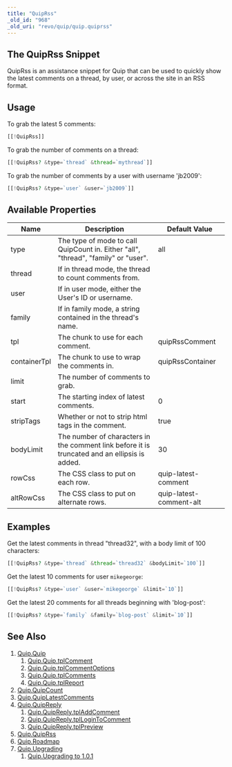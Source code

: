 ```yaml
---
title: "QuipRss"
_old_id: "968"
_old_uri: "revo/quip/quip.quiprss"
---
```


## The QuipRss Snippet

QuipRss is an assistance snippet for Quip that can be used to quickly show the latest comments on a thread, by user, or across the site in an RSS format.

## Usage

To grab the latest 5 comments:

```php
[[!QuipRss]]
```

To grab the number of comments on a thread:

```php
[[!QuipRss? &type=`thread` &thread=`mythread`]]
```

To grab the number of comments by a user with username 'jb2009':

```php
[[!QuipRss? &type=`user` &user=`jb2009`]]
```

## Available Properties

| Name         | Description                                                                                   | Default Value           |
| ------------ | --------------------------------------------------------------------------------------------- | ----------------------- |
| type         | The type of mode to call QuipCount in. Either "all", "thread", "family" or "user".            | all                     |
| thread       | If in thread mode, the thread to count comments from.                                         |                         |
| user         | If in user mode, either the User's ID or username.                                            |                         |
| family       | If in family mode, a string contained in the thread's name.                                   |                         |
| tpl          | The chunk to use for each comment.                                                            | quipRssComment          |
| containerTpl | The chunk to use to wrap the comments in.                                                     | quipRssContainer        |
| limit        | The number of comments to grab.                                                               |
| start        | The starting index of latest comments.                                                        | 0                       |
| stripTags    | Whether or not to strip html tags in the comment.                                             | true                    |
| bodyLimit    | The number of characters in the comment link before it is truncated and an ellipsis is added. | 30                      |
| rowCss       | The CSS class to put on each row.                                                             | quip-latest-comment     |
| altRowCss    | The CSS class to put on alternate rows.                                                       | quip-latest-comment-alt |

## Examples

Get the latest comments in thread "thread32", with a body limit of 100 characters:

```php
[[!QuipRss? &type=`thread` &thread=`thread32` &bodyLimit=`100`]]
```

Get the latest 10 comments for user `mikegeorge`:

```php
[[!QuipRss? &type=`user` &user=`mikegeorge` &limit=`10`]]
```

Get the latest 20 comments for all threads beginning with 'blog-post':

```php
[[!QuipRss? &type=`family` &family=`blog-post` &limit=`10`]]
```

## See Also

1. [Quip.Quip](extras/quip/quip)
    1. [Quip.Quip.tplComment](extras/quip/quip/tplcomment)
    2. [Quip.Quip.tplCommentOptions](extras/quip/quip/tplcommentoptions)
    3. [Quip.Quip.tplComments](extras/quip/quip/tplcomments)
    4. [Quip.Quip.tplReport](extras/quip/quip/tplreport)
2. [Quip.QuipCount](extras/quip/quip.quipcount)
3. [Quip.QuipLatestComments](extras/quip/quip.quiplatestcomments)
4. [Quip.QuipReply](extras/quip/quip.quipreply)
    1. [Quip.QuipReply.tplAddComment](extras/quip/quip.quipreply/quipreply.tpladdcomment)
    2. [Quip.QuipReply.tplLoginToComment](extras/quip/quip.quipreply/quipreply.tpllogintocomment)
    3. [Quip.QuipReply.tplPreview](extras/quip/quip.quipreply/quipreply.tplpreview)
5. [Quip.QuipRss](extras/quip/quip.quiprss)
6. [Quip.Roadmap](extras/quip/quip.roadmap)
7. [Quip.Upgrading](extras/quip/quip.upgrading)
    1. [Quip.Upgrading to 1.0.1](extras/quip/quip.upgrading/upgrading-to-1.0.1)
